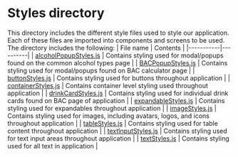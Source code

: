 # Styles directory

This directory includes the different style files used to style our application. Each of these files are imported into components and screens to be used.<br>
The directory includes the following:
| File name | Contents |
|-----------|----------|
| [alcoholPopupStyles.js](./alcoholPopupStyles.js) | Contains styling used for modal/popups found on the common alcohol types page |
| [BACPopupStyles.js](./BACPopupStyles.js) | Contains styling used for modal/popups found on BAC calculator page |
| [buttonStyles.js](./buttonStyles.js) | Contains styling used for buttons throughout application |
| [containerStyles.js](./containerStyles.js) | Contains container level styling used throughout application |
| [drinkCardStyles.js](./drinkCardStyles.js) | Contains styling used for individual drink cards found on BAC page of application |
| [expandableStyles.js](./expandableStyles.js) | Contains styling used for expandables throughout application |
| [imageStyles.js](./imageStyles.js) | Contains styling used for images, including avatars, logos, and icons throughout application |
| [tableStyles.js](./tableStyles.js) | Contains styling used for table content throughout application |
| [textInputStyles.js](./textInputStyles.js) | Contains styling used for text input areas throughout application |
| [textStyles.js](./textStyles.js) | Contains styling used for all text in application |